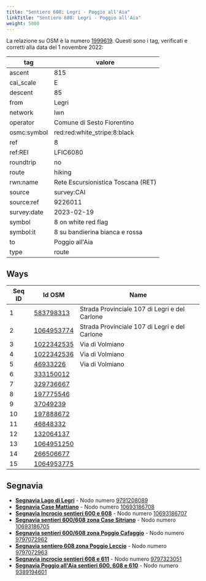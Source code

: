 ```yaml
---
title: "Sentiero 608: Legri - Poggio all'Aia"
linkTitle: "Sentiero 608: Legri - Poggio all'Aia"
weight: 5080
---
```


La relazione su OSM è la numero [1999619]. Questi sono i tag, verificati e corretti alla data del 1 novembre 2022:

| tag         | valore                                                 |
|-------------|--------------------------------------------------------|
| ascent      | 815                                                    |
| cai_scale   | E                                                      |
| descent     | 85                                                     |
| from        | Legri                                                  |
| network     | lwn                                                    |
| operator    | Comune di Sesto Fiorentino                             |
| osmc:symbol | red:red:white_stripe:8:black                           |
| ref         | 8                                                      |
| ref:REI     | LFIC6080                                               |
| roundtrip   | no                                                     |
| route       | hiking                                                 |
| rwn:name    | Rete Escursionistica Toscana (RET)                     |
| source      | survey:CAI                                             |
| source:ref  | 9226011                                                |
| survey:date | 2023-02-19                                             |
| symbol      | 8 on white red flag                                    |
| symbol:it   | 8 su bandierina bianca e rossa                         |
| to          | Poggio all'Aia                                         |
| type        | route                                                  |

## Ways

| Seq ID | Id OSM       | Name                                          |
|--------|--------------|-----------------------------------------------|
|  1     | [583798313]  | Strada Provinciale 107 di Legri e del Carlone |
|  2     | [1064953774] | Strada Provinciale 107 di Legri e del Carlone |
|  3     | [1022342535] | Via di Volmiano                               |
|  4     | [1022342536] | Via di Volmiano                               |
|  5     | [46933226]   | Via di Volmiano                               |
|  6     | [333150012]  |                                               |
|  7     | [329736667]  |                                               |
|  8     | [197775546]  |                                               |
|  9     | [37049239]   |                                               |
| 10     | [197888672]  |                                               |
| 11     | [46848332]   |                                               |
| 12     | [132064137]  |                                               |
| 13     | [1064951250] |                                               |
| 14     | [266506677]  |                                               |
| 15     | [1064953775] |                                               |

## Segnavia

- **[Segnavia Lago di Legri]** - Nodo numero [9791208089]
- **[Segnavia Case Mattiano]** - Nodo numero [10693186708]
- **[Segnavia Incrocio sentieri 600 e 608]** - Nodo numero [10693186707]
- **[Segnavia sentieri 600/608 zona Case Sitriano]** - Nodo numero [10693186705]
- **[Segnavia sentieri 600/608 zona Poggio Cafaggio]** - Nodo numero [9797072962]
- **[Segnavia sentiero 608 zona Poggio Leccio]** - Nodo numero [9797072963]
- **[Segnavia incrocio sentieri 608 e 611]** - Nodo numero [9797323051]
- **[Segnavia Poggio all'Aia sentieri 600, 608 e 610]** - Nodo numero [9389194601]


[1999619]:https://www.openstreetmap.org/relation/1999619

[583798313]:https://www.openstreetmap.org/way/583798313
[1064953774]:https://www.openstreetmap.org/way/1064953774
[1022342535]:https://www.openstreetmap.org/way/1022342535
[1022342536]:https://www.openstreetmap.org/way/1022342536
[46933226]:https://www.openstreetmap.org/way/46933226
[333150012]:https://www.openstreetmap.org/way/333150012
[329736667]:https://www.openstreetmap.org/way/329736667
[197775546]:https://www.openstreetmap.org/way/197775546
[37049239]:https://www.openstreetmap.org/way/37049239
[197888672]:https://www.openstreetmap.org/way/197888672
[46848332]:https://www.openstreetmap.org/way/46848332
[132064137]:https://www.openstreetmap.org/way/132064137
[1064951250]:https://www.openstreetmap.org/way/1064951250
[266506677]:https://www.openstreetmap.org/way/266506677
[1064953775]:https://www.openstreetmap.org/way/1064953775

[Segnavia Lago di Legri]:https://commons.wikimedia.org/wiki/File:Segnavia_sentiero_8_-_Monte_Morello_-_Presso_Lago_di_Legri.jpg
[Segnavia Case Mattiano]:https://commons.wikimedia.org/wiki/File:Segnavia_sentiero_(60)8_-_Monte_Morello_-_Case_Mattiano.jpg
[Segnavia Incrocio sentieri 600 e 608]:https://commons.wikimedia.org/wiki/File:Segnavia_sentieri_600_e_608_-_Monte_Morello_-_Incrocio_dopo_salita_sul_608_da_Case_Mattiano.jpg
[Segnavia sentieri 600/608 zona Case Sitriano]:https://commons.wikimedia.org/wiki/File:Segnavia_sentieri_600_e_608_-_Monte_Morello_-_Incrocio_con_sentiero_64_(rete_sentieristica_del_comune_di_Vaglia).jpg
[Segnavia sentieri 600/608 zona Poggio Cafaggio]:https://commons.wikimedia.org/wiki/File:Segnavia_sentieri_00_e_8_-_Monte_Morello_-_Presso_Poggio_Cafaggio.jpg
[Segnavia sentiero 608 zona Poggio Leccio]:https://commons.wikimedia.org/wiki/File:Segnavia_sentiero_8_-_Monte_Morello_-_All'incrocio_con_il_sentiero_9_presso_Poggio_Leccio.jpg
[Segnavia incrocio sentieri 608 e 611]:https://commons.wikimedia.org/wiki/File:Segnavia_sentieri_8_e_11_-_Monte_Morello_-_Sotto_Poggio_all'Aia_lato_Nord.jpg
[Segnavia Poggio all'Aia sentieri 600, 608 e 610]:https://commons.wikimedia.org/wiki/File:Segnavia_Poggio_all'Aia_-_Monte_Morello.jpg

[9791208089]:https://www.openstreetmap.org/node/9791208089
[10693186708]:https://www.openstreetmap.org/node/10693186708
[10693186707]:https://www.openstreetmap.org/node/10693186707
[10693186705]:https://www.openstreetmap.org/node/10693186705
[9797072962]:https://www.openstreetmap.org/node/9797072962
[9797072963]:https://www.openstreetmap.org/node/9797072963
[9797323051]:https://www.openstreetmap.org/node/9797323051
[9389194601]:https://www.openstreetmap.org/node/9389194601

